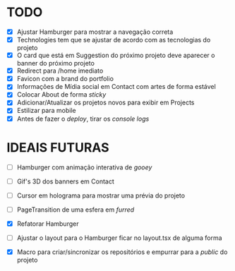 # TODO

- [x] Ajustar Hamburger para mostrar a navegação correta
- [x] Technologies tem que se ajustar de acordo com as tecnologias do projeto
- [x] O card que está em Suggestion do próximo projeto deve aparecer o banner do próximo projeto
- [x] Redirect para /home imediato
- [x] Favicon com a brand do portfolio
- [x] Informações de Mídia social em Contact com artes de forma estável
- [x] Colocar About de forma _sticky_ 
- [x] Adicionar/Atualizar os projetos novos para exibir em Projects
- [x] Estilizar para mobile
- [x] Antes de fazer o _deploy_, tirar os _console logs_

# IDEAIS FUTURAS

- [ ] Hamburger com animação interativa de _gooey_
- [ ] Gif's 3D dos banners em Contact
- [ ] Cursor em holograma para mostrar uma prévia do projeto
- [ ] PageTransition de uma esfera em _furred_
- [x] Refatorar Hamburger
- [ ] Ajustar o layout para o Hamburger ficar no layout.tsx de alguma forma
- [x] Macro para criar/sincronizar os repositórios e empurrar para a _public_ do projeto



